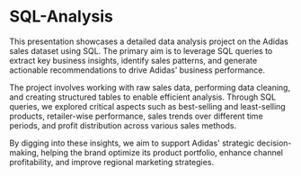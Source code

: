 # SQL-Analysis
This presentation showcases a detailed data analysis project on the Adidas sales dataset using SQL. The primary aim is to leverage SQL queries to extract key business insights, identify sales patterns, and generate actionable recommendations to drive Adidas' business performance.

The project involves working with raw sales data, performing data cleaning, and creating structured tables to enable efficient analysis. Through SQL queries, we explored critical aspects such as best-selling and least-selling products, retailer-wise performance, sales trends over different time periods, and profit distribution across various sales methods.

By digging into these insights, we aim to support Adidas' strategic decision-making, helping the brand optimize its product portfolio, enhance channel profitability, and improve regional marketing strategies.

